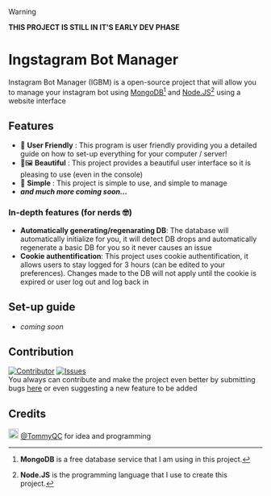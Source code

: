 > [!WARNING]
> **THIS PROJECT IS STILL IN IT'S EARLY DEV PHASE**

# Ingstagram Bot Manager
Instagram Bot Manager (IGBM) is a open-source project that will allow you to manage your instagram bot using [MongoDB](https://www.mongodb.com/)[^1] and [Node.JS](https://nodejs.org/)[^2] using a website interface

## Features
- 🧓 **User Friendly** : This program is user friendly providing you a detailed guide on how to set-up everything for your computer / server!
- 🎨🖼️ **Beautiful** : This project provides a beautiful user interface so it is pleasing to use (even in the console)
- 🎈 **Simple** :  This project is simple to use, and simple to manage
- ***and much more coming soon...***
  
### In-depth features (for nerds 🤓)
- **Automatically generating/regenarating DB**: The database will automatically initialize for you, it will detect DB drops and automatically regenerate a basic DB for you so it never causes an issue
- **Cookie authentification**: This project uses cookie authentification, it allows users to stay logged for 3 hours (can be edited to your preferences). Changes made to the DB will not apply until the cookie is expired or user log out and log back in

## Set-up guide
- *coming soon*



## Contribution
[![Contributor](https://img.shields.io/github/contributors/TommyQC/insta-bot-manager?style=flat-square)](https://github.com/TommyQC/insta-bot-manager/contributors) [![Issues](https://img.shields.io/github/issues/TommyQC/insta-bot-manager?style=flat-square)](https://github.com/TommyQC/insta-bot-manager/issues)<br>
You always can contribute and make the project even better by submitting bugs [here](https://github.com/TommyQC/insta-bot-manager/issues) or even suggesting a new feature to be added

## Credits
<img src='https://avatars.githubusercontent.com/u/44536691' height='20'> [@TommyQC](https://github.com/TommyQC/) for idea and programming

[^1]: **MongoDB** is a free database service that I am using in this project.
[^2]: **Node.JS** is the programming language that I use to create this project.

